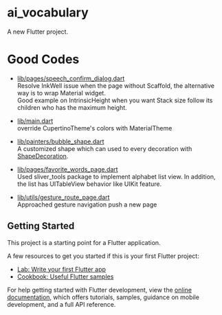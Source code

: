 # ai_vocabulary

A new Flutter project.

# Good Codes
* [lib/pages/speech_confirm_dialog.dart](lib/pages/speech_confirm_dialog.dart)\
Resolve InkWell issue when the page without Scaffold, the alternative way is to wrap Material widget.\
Good example on IntrinsicHeight when you want Stack size follow its children who has the maximum height.

* [lib/main.dart](lib/main.dart)\
override CupertinoTheme's colors with MaterialTheme

* [lib/painters/bubble_shape.dart](lib/painters/bubble_shape.dart)\
A customized shape which can used to every decoration with [ShapeDecoration](lib/widgets/chat_bubble.dart?plain=1#L48-L52).

* [lib/pages/favorite_words_page.dart](lib/pages/favorite_words_page.dart)\
Used sliver_tools package to implement alphabet list view. In addition, the list has UITableView behavior like UIKit feature.

* [lib/utils/gesture_route_page.dart](lib/utils/gesture_route_page.dart)\
Approached gesture navigation push a new page


## Getting Started

This project is a starting point for a Flutter application.

A few resources to get you started if this is your first Flutter project:

- [Lab: Write your first Flutter app](https://docs.flutter.dev/get-started/codelab)
- [Cookbook: Useful Flutter samples](https://docs.flutter.dev/cookbook)

For help getting started with Flutter development, view the
[online documentation](https://docs.flutter.dev/), which offers tutorials,
samples, guidance on mobile development, and a full API reference.
